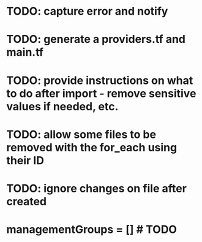 # TODO: capture error and notify
# TODO: generate a providers.tf and main.tf
# TODO: provide instructions on what to do after import - remove sensitive values if needed, etc.
# TODO: allow some files to be removed with the for_each using their ID
# TODO: ignore changes on file after created
# managementGroups = [] # TODO
